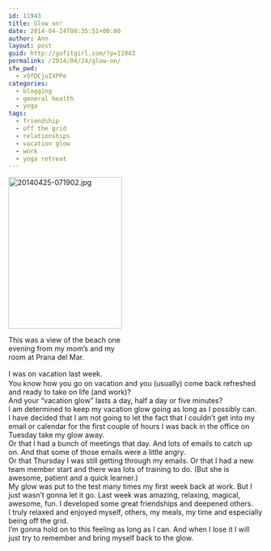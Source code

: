 ```yaml
---
id: 11943
title: Glow on!
date: 2014-04-24T08:35:51+00:00
author: Ann
layout: post
guid: http://gofitgirl.com/?p=11943
permalink: /2014/04/24/glow-on/
sfw_pwd:
  - x9fDCjuIXPPe
categories:
  - blogging
  - general health
  - yoga
tags:
  - friendship
  - off the grid
  - relationships
  - vacation glow
  - work
  - yoga retreat
---
```

<div style="width: 234px" class="wp-caption alignleft">
  <a href="http://gofitgirl.com/wp-content/uploads/2014/04/20140425-071902.jpg"><img class="size-full " alt="20140425-071902.jpg" src="http://gofitgirl.com/wp-content/uploads/2014/04/20140425-071902.jpg" width="224" height="300" /></a>
  
  <p class="wp-caption-text">
    This was a view of the beach one evening from my mom&#8217;s and my room at Prana del Mar.
  </p>
</div>

  
<span style="line-height: 1.5em;">I was on vacation last week.</span>  
You know how you go on vacation and you (usually) come back refreshed and ready to take on life (and work)?  
And your &#8220;vacation glow&#8221; lasts a day, half a day or five minutes?  
I am determined to keep my vacation glow going as long as I possibly can.  
I have decided that I am not going to let the fact that I couldn&#8217;t get into my email or calendar for the first couple of hours I was back in the office on Tuesday take my glow away.  
Or that I had a bunch of meetings that day. And lots of emails to catch up on. And that some of those emails were a little angry.  
Or that Thursday I was still getting through my emails. Or that I had a new team member start and there was lots of training to do. (But she is awesome, patient and a quick learner.)  
My glow was put to the test many times my first week back at work. But I just wasn&#8217;t gonna let it go. Last week was amazing, relaxing, magical, awesome, fun. I developed some great friendships and deepened others.  
I truly relaxed and enjoyed myself, others, my meals, my time and especially being off the grid.  
I&#8217;m gonna hold on to this feeling as long as I can. And when I lose it I will just try to remember and bring myself back to the glow.